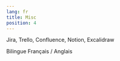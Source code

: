 ```yaml
---
lang: fr
title: Misc
position: 4
---
```


Jira, Trello, Confluence, Notion, Excalidraw

Bilingue Français / Anglais